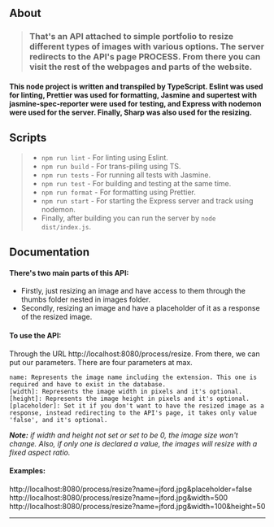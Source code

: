 ## About

> ### That's an API attached to simple portfolio to resize different types of images with various options. The server redirects to the API's page **PROCESS**. From there you can visit the rest of the webpages and parts of the website.

#### This node project is written and transpiled by TypeScript. Eslint was used for linting, Prettier was used for formatting, Jasmine and supertest with jasmine-spec-reporter were used for testing, and Express with nodemon were used for the server. Finally, Sharp was also used for the resizing.

## Scripts

> -   `npm run lint` - For linting using Eslint.
> -   `npm run build` - For trans-piling using TS.
> -   `npm run tests` - For running all tests with Jasmine.
> -   `npm run test` - For building and testing at the same time.
> -   `npm run format` - For formatting using Prettier.
> -   `npm run start` - For starting the Express server and track using nodemon.
> -   Finally, after building you can run the server by `node dist/index.js`.

## Documentation

#### There's two main parts of this API:

-   Firstly, just resizing an image and have access to them through the thumbs folder nested in images folder.
-   Secondly, resizing an image and have a placeholder of it as a response of the resized image.

#### To use the API:

Through the URL http://localhost:8080/process/resize. From there, we can put our parameters. There are four parameters at max.

    name: Represents the image name including the extension. This one is required and have to exist in the database.
    [width]: Represents the image width in pixels and it's optional.
    [height]: Represents the image height in pixels and it's optional.
    [placeholder]: Set it if you don't want to have the resized image as a response, instead redirecting to the API's page, it takes only value 'false', and it's optional.

_**Note:** if width and height not set or set to be 0, the image size won't change. Also, if only one is declared a value, the images will resize with a fixed aspect ratio._

#### Examples:

http://localhost:8080/process/resize?name=jford.jpg&placeholder=false<br>
http://localhost:8080/process/resize?name=jford.jpg&width=500<br>
http://localhost:8080/process/resize?name=jford.jpg&width=100&height=50

---
